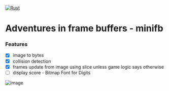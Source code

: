 [![Rust](https://github.com/RGGH/mif/actions/workflows/rust.yml/badge.svg)](https://github.com/RGGH/mif/actions/workflows/rust.yml)

# Adventures in frame buffers - minifb

### Features
- [x] image to bytes 
- [x] collision detection
- [x] frames update from image using slice unless game logic says otherwise
- [ ] display score - Bitmap Font for Digits

![image](https://github.com/user-attachments/assets/841e855f-37fc-4941-a779-e6fe92fbdd1c)

